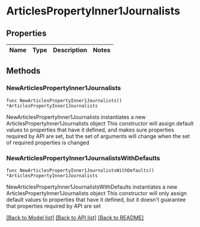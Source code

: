# ArticlesPropertyInner1Journalists

## Properties

Name | Type | Description | Notes
------------ | ------------- | ------------- | -------------

## Methods

### NewArticlesPropertyInner1Journalists

`func NewArticlesPropertyInner1Journalists() *ArticlesPropertyInner1Journalists`

NewArticlesPropertyInner1Journalists instantiates a new ArticlesPropertyInner1Journalists object
This constructor will assign default values to properties that have it defined,
and makes sure properties required by API are set, but the set of arguments
will change when the set of required properties is changed

### NewArticlesPropertyInner1JournalistsWithDefaults

`func NewArticlesPropertyInner1JournalistsWithDefaults() *ArticlesPropertyInner1Journalists`

NewArticlesPropertyInner1JournalistsWithDefaults instantiates a new ArticlesPropertyInner1Journalists object
This constructor will only assign default values to properties that have it defined,
but it doesn't guarantee that properties required by API are set


[[Back to Model list]](../README.md#documentation-for-models) [[Back to API list]](../README.md#documentation-for-api-endpoints) [[Back to README]](../README.md)



